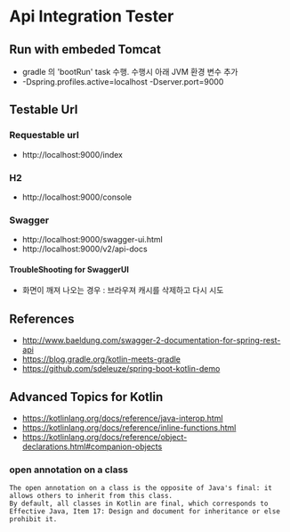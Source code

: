 # Api Integration Tester

## Run with embeded Tomcat
- gradle 의 'bootRun' task 수행. 수행시 아래 JVM 환경 변수 추가
- -Dspring.profiles.active=localhost -Dserver.port=9000

## Testable Url

### Requestable url
- http://localhost:9000/index

### H2
- http://localhost:9000/console

### Swagger
- http://localhost:9000/swagger-ui.html
- http://localhost:9000/v2/api-docs

#### TroubleShooting for SwaggerUI
- 화면이 깨져 나오는 경우 : 브라우져 캐시를 삭제하고 다시 시도

## References
- http://www.baeldung.com/swagger-2-documentation-for-spring-rest-api
- https://blog.gradle.org/kotlin-meets-gradle
- https://github.com/sdeleuze/spring-boot-kotlin-demo

## Advanced Topics for Kotlin
- https://kotlinlang.org/docs/reference/java-interop.html
- https://kotlinlang.org/docs/reference/inline-functions.html
- https://kotlinlang.org/docs/reference/object-declarations.html#companion-objects

### open annotation on a class
```
The open annotation on a class is the opposite of Java's final: it allows others to inherit from this class.
By default, all classes in Kotlin are final, which corresponds to Effective Java, Item 17: Design and document for inheritance or else prohibit it.
```

